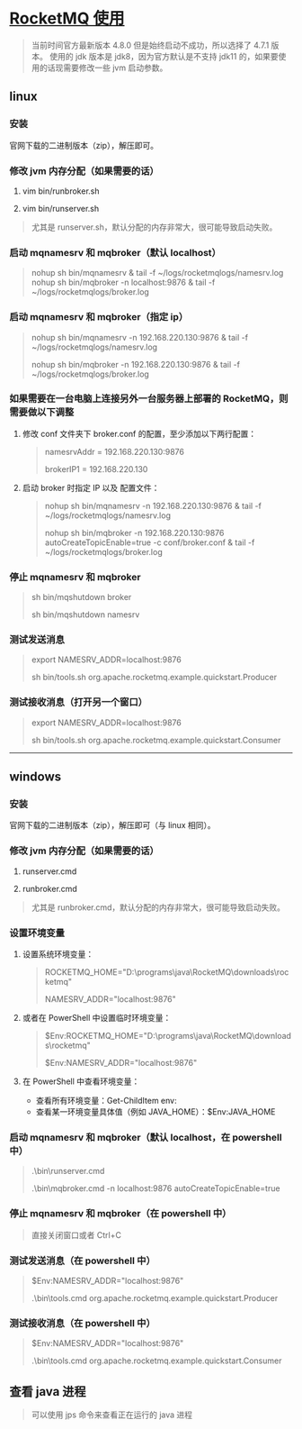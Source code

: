 # [RocketMQ 使用](https://rocketmq.apache.org/)

> 当前时间官方最新版本 4.8.0 但是始终启动不成功，所以选择了 4.7.1 版本。
> 使用的 jdk 版本是 jdk8，因为官方默认是不支持 jdk11 的，如果要使用的话现需要修改一些 jvm 启动参数。

## linux

### 安装

官网下载的二进制版本（zip），解压即可。

### 修改 jvm 内存分配（如果需要的话）

1. vim bin/runbroker.sh

2. vim bin/runserver.sh

> 尤其是 runserver.sh，默认分配的内存非常大，很可能导致启动失败。

### 启动 mqnamesrv 和 mqbroker（默认 localhost）

> nohup sh bin/mqnamesrv & tail -f ~/logs/rocketmqlogs/namesrv.log
> nohup sh bin/mqbroker -n localhost:9876 & tail -f ~/logs/rocketmqlogs/broker.log

### 启动 mqnamesrv 和 mqbroker（指定 ip）

> nohup sh bin/mqnamesrv -n 192.168.220.130:9876 & tail -f ~/logs/rocketmqlogs/namesrv.log
>
> nohup sh bin/mqbroker -n 192.168.220.130:9876 & tail -f ~/logs/rocketmqlogs/broker.log

### 如果需要在一台电脑上连接另外一台服务器上部署的 RocketMQ，则需要做以下调整

1. 修改 conf 文件夹下 broker.conf 的配置，至少添加以下两行配置：

   > namesrvAddr = 192.168.220.130:9876
   >
   > brokerIP1 = 192.168.220.130

2. 启动 broker 时指定 IP 以及 配置文件：

   > nohup sh bin/mqnamesrv -n 192.168.220.130:9876 & tail -f ~/logs/rocketmqlogs/namesrv.log
   >
   > nohup sh bin/mqbroker -n 192.168.220.130:9876 autoCreateTopicEnable=true -c conf/broker.conf & tail -f ~/logs/rocketmqlogs/broker.log

### 停止 mqnamesrv 和 mqbroker

> sh bin/mqshutdown broker
>
> sh bin/mqshutdown namesrv

### 测试发送消息

> export NAMESRV_ADDR=localhost:9876
>
> sh bin/tools.sh org.apache.rocketmq.example.quickstart.Producer

### 测试接收消息（打开另一个窗口）

> export NAMESRV_ADDR=localhost:9876
>
> sh bin/tools.sh org.apache.rocketmq.example.quickstart.Consumer

---

## windows

### 安装

官网下载的二进制版本（zip），解压即可（与 linux 相同）。

### 修改 jvm 内存分配（如果需要的话）

1. runserver.cmd

2. runbroker.cmd

> 尤其是 runbroker.cmd，默认分配的内存非常大，很可能导致启动失败。

### 设置环境变量

1. 设置系统环境变量：

   > ROCKETMQ_HOME="D:\programs\java\RocketMQ\downloads\rocketmq"
   >
   > NAMESRV_ADDR="localhost:9876"

2. 或者在 PowerShell 中设置临时环境变量：

   > $Env:ROCKETMQ_HOME="D:\programs\java\RocketMQ\downloads\rocketmq"
   >
   > $Env:NAMESRV_ADDR="localhost:9876"

3. 在 PowerShell 中查看环境变量：

   - 查看所有环境变量：Get-ChildItem env:
   - 查看某一环境变量具体值（例如 JAVA_HOME）：$Env:JAVA_HOME

### 启动 mqnamesrv 和 mqbroker（默认 localhost，在 powershell 中）

> .\bin\runserver.cmd
>
> .\bin\mqbroker.cmd -n localhost:9876 autoCreateTopicEnable=true

### 停止 mqnamesrv 和 mqbroker（在 powershell 中）

> 直接关闭窗口或者 Ctrl+C

### 测试发送消息（在 powershell 中）

> $Env:NAMESRV_ADDR="localhost:9876"
>
> .\bin\tools.cmd org.apache.rocketmq.example.quickstart.Producer

### 测试接收消息（在 powershell 中）

> $Env:NAMESRV_ADDR="localhost:9876"
>
> .\bin\tools.cmd org.apache.rocketmq.example.quickstart.Consumer

## 查看 java 进程

> 可以使用 jps 命令来查看正在运行的 java 进程
